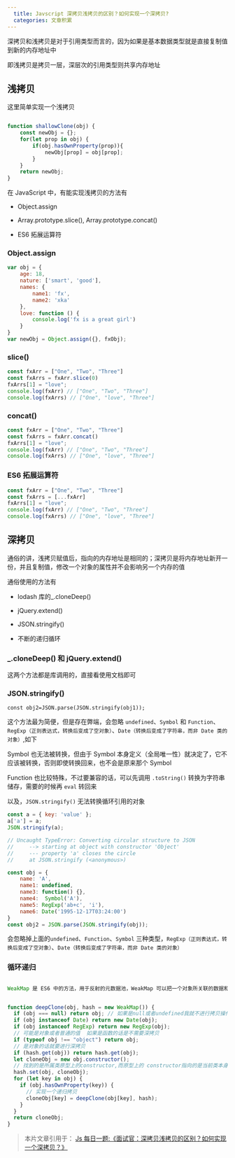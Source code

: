 ```yaml
---
  title: Javscript 深拷贝浅拷贝的区别？如何实现一个深拷贝?
  categories: 文章积累
---
```


深拷贝和浅拷贝是对于引用类型而言的，因为如果是基本数据类型就是直接复制值到新的内存地址中

即浅拷贝是拷贝一层，深层次的引用类型则共享内存地址

## 浅拷贝

这里简单实现一个浅拷贝

```js

function shallowClone(obj) {
    const newObj = {};
    for(let prop in obj) {
        if(obj.hasOwnProperty(prop)){
            newObj[prop] = obj[prop];
        }
    }
    return newObj;
}
```

在 JavaScript 中，有能实现浅拷贝的方法有

* Object.assign

* Array.prototype.slice(), Array.prototype.concat()

* ES6 拓展运算符

### Object.assign

```js
var obj = {
    age: 18,
    nature: ['smart', 'good'],
    names: {
        name1: 'fx',
        name2: 'xka'
    },
    love: function () {
        console.log('fx is a great girl')
    }
}
var newObj = Object.assign({}, fxObj);
```

### slice()

```js
const fxArr = ["One", "Two", "Three"]
const fxArrs = fxArr.slice(0)
fxArrs[1] = "love";
console.log(fxArr) // ["One", "Two", "Three"]
console.log(fxArrs) // ["One", "love", "Three"]
```

### concat()

```js
const fxArr = ["One", "Two", "Three"]
const fxArrs = fxArr.concat()
fxArrs[1] = "love";
console.log(fxArr) // ["One", "Two", "Three"]
console.log(fxArrs) // ["One", "love", "Three"]
```

### ES6 拓展运算符

```js
const fxArr = ["One", "Two", "Three"]
const fxArrs = [...fxArr]
fxArrs[1] = "love";
console.log(fxArr) // ["One", "Two", "Three"]
console.log(fxArrs) // ["One", "love", "Three"]
```

## 深拷贝

通俗的讲，浅拷贝赋值后，指向的内存地址是相同的；深拷贝是将内存地址新开一份，并且复制值，修改一个对象的属性并不会影响另一个内存的值

通俗使用的方法有

* lodash 库的_.cloneDeep()

* jQuery.extend()

* JSON.stringify()

* 不断的递归循环

### _.cloneDeep() 和 jQuery.extend()

这两个方法都是库调用的，直接看使用文档即可

### JSON.stringify()

```plain
const obj2=JSON.parse(JSON.stringify(obj1));
```

这个方法最为简便，但是存在弊端，会忽略 `undefined`、`Symbol` 和 `Function`、`RegExp（正则表达式，转换后变成了空对象）`、`Date（转换后变成了字符串，而非 Date 类的对象）`,如下

Symbol 也无法被转换，但由于 Symbol 本身定义（全局唯一性）就决定了，它不应该被转换，否则即使转换回来，也不会是原来那个 Symbol

Function 也比较特殊，不过要兼容的话，可以先调用 `.toString()` 转换为字符串储存，需要的时候再 `eval` 转回来

以及，`JSON.stringify()` 无法转换循环引用的对象

```js
const a = { key: 'value' };
a['a'] = a;
JSON.stringify(a);

// Uncaught TypeError: Converting circular structure to JSON
//     --> starting at object with constructor 'Object'
//     --- property 'a' closes the circle
//     at JSON.stringify (<anonymous>)
```


```js
const obj = {
    name: 'A',
    name1: undefined,
    name3: function() {},
    name4:  Symbol('A'),
    name5: RegExp('ab+c', 'i'),
    name6: Date('1995-12-17T03:24:00')
}
const obj2 = JSON.parse(JSON.stringify(obj));
```

会忽略掉上面的`undefined`、`Function`、`Symbol` 三种类型，`RegExp（正则表达式，转换后变成了空对象）`、`Date（转换后变成了字符串，而非 Date 类的对象）`

### 循环递归

```js

WeakMap 是 ES6 中的方法，用于反射的元数据池，WeakMap 可以把一个对象所关联的数据和该对象的生命周期联系起来。当对象被销毁，其关联的数据也被释放。


function deepClone(obj, hash = new WeakMap()) {
  if (obj === null) return obj; // 如果是null或者undefined我就不进行拷贝操作
  if (obj instanceof Date) return new Date(obj);
  if (obj instanceof RegExp) return new RegExp(obj);
  // 可能是对象或者普通的值  如果是函数的话是不需要深拷贝
  if (typeof obj !== "object") return obj;
  // 是对象的话就要进行深拷贝
  if (hash.get(obj)) return hash.get(obj);
  let cloneObj = new obj.constructor();
  // 找到的是所属类原型上的constructor,而原型上的 constructor指向的是当前类本身
  hash.set(obj, cloneObj);
  for (let key in obj) {
    if (obj.hasOwnProperty(key)) {
      // 实现一个递归拷贝
      cloneObj[key] = deepClone(obj[key], hash);
    }
  }
  return cloneObj;
}
```



> 本片文章引用于：
> [Js 每日一题:《面试官：深拷贝浅拷贝的区别？如何实现一个深拷贝？》](https://mp.weixin.qq.com/s/m0alHaSzbKr7BJCdakPuqQ)
>

